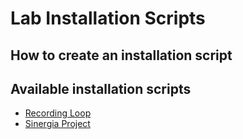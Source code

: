 # Lab Installation Scripts

## How to create an installation script

## Available installation scripts
* [Recording Loop](https://github.com/millanlaboratory/installationScripts/tree/master/loop#Loop)
* [Sinergia Project](https://github.com/millanlaboratory/installationScripts/tree/master/sinergia#Sinergia)
